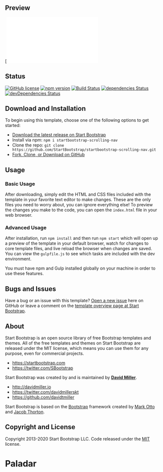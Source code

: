 ## Preview

[![Paladar](Paladar/index.html)

## Status

[![GitHub license](https://img.shields.io/badge/license-MIT-blue.svg)](https://raw.githubusercontent.com/StartBootstrap/startbootstrap-scrolling-nav/master/LICENSE)
[![npm version](https://img.shields.io/npm/v/startbootstrap-scrolling-nav.svg)](https://www.npmjs.com/package/startbootstrap-scrolling-nav)
[![Build Status](https://travis-ci.org/StartBootstrap/startbootstrap-scrolling-nav.svg?branch=master)](https://travis-ci.org/StartBootstrap/startbootstrap-scrolling-nav)
[![dependencies Status](https://david-dm.org/StartBootstrap/startbootstrap-scrolling-nav/status.svg)](https://david-dm.org/StartBootstrap/startbootstrap-scrolling-nav)
[![devDependencies Status](https://david-dm.org/StartBootstrap/startbootstrap-scrolling-nav/dev-status.svg)](https://david-dm.org/StartBootstrap/startbootstrap-scrolling-nav?type=dev)

## Download and Installation

To begin using this template, choose one of the following options to get started:

* [Download the latest release on Start Bootstrap](https://startbootstrap.com/templates/scrolling-nav/)
* Install via npm: `npm i startbootstrap-scrolling-nav`
* Clone the repo: `git clone https://github.com/StartBootstrap/startbootstrap-scrolling-nav.git`
* [Fork, Clone, or Download on GitHub](https://github.com/StartBootstrap/startbootstrap-scrolling-nav)

## Usage

### Basic Usage

After downloading, simply edit the HTML and CSS files included with the template in your favorite text editor to make changes. These are the only files you need to worry about, you can ignore everything else! To preview the changes you make to the code, you can open the `index.html` file in your web browser.

### Advanced Usage

After installation, run `npm install` and then run `npm start` which will open up a preview of the template in your default browser, watch for changes to core template files, and live reload the browser when changes are saved. You can view the `gulpfile.js` to see which tasks are included with the dev environment.

You must have npm and Gulp installed globally on your machine in order to use these features.

## Bugs and Issues

Have a bug or an issue with this template? [Open a new issue](https://github.com/StartBootstrap/startbootstrap-scrolling-nav/issues) here on GitHub or leave a comment on the [template overview page at Start Bootstrap](https://startbootstrap.com/templates/scrolling-nav/).

## About

Start Bootstrap is an open source library of free Bootstrap templates and themes. All of the free templates and themes on Start Bootstrap are released under the MIT license, which means you can use them for any purpose, even for commercial projects.

* <https://startbootstrap.com>
* <https://twitter.com/SBootstrap>

Start Bootstrap was created by and is maintained by **[David Miller](http://davidmiller.io/)**.

* <http://davidmiller.io>
* <https://twitter.com/davidmillerskt>
* <https://github.com/davidtmiller>

Start Bootstrap is based on the [Bootstrap](https://getbootstrap.com/) framework created by [Mark Otto](https://twitter.com/mdo) and [Jacob Thorton](https://twitter.com/fat).

## Copyright and License

Copyright 2013-2020 Start Bootstrap LLC. Code released under the [MIT](https://github.com/StartBootstrap/startbootstrap-scrolling-nav/blob/gh-pages/LICENSE) license.
# Paladar
